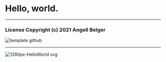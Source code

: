 # Hello, world.
 ***
### License Copyright (c) 2021 Angell Belger
![template github](https://user-images.githubusercontent.com/82967046/116450089-4639f780-a831-11eb-9673-4b18a47c4e91.png)
***
![1280px-HelloWorld svg](https://user-images.githubusercontent.com/82967046/116764989-79c77e00-a9f9-11eb-9fec-c28c70c3d450.png)

